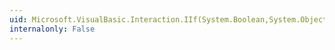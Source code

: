 ```yaml
---
uid: Microsoft.VisualBasic.Interaction.IIf(System.Boolean,System.Object,System.Object)
internalonly: False
---
```

